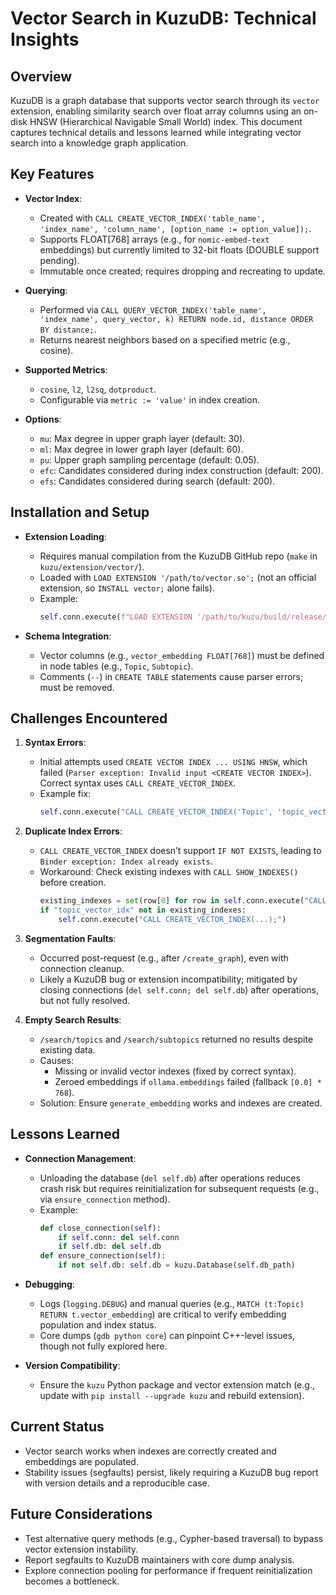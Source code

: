 # Vector Search in KuzuDB: Technical Insights

## Overview
KuzuDB is a graph database that supports vector search through its `vector` extension, enabling similarity search over float array columns using an on-disk HNSW (Hierarchical Navigable Small World) index. This document captures technical details and lessons learned while integrating vector search into a knowledge graph application.

## Key Features
- **Vector Index**: 
  - Created with `CALL CREATE_VECTOR_INDEX('table_name', 'index_name', 'column_name', [option_name := option_value]);`.
  - Supports FLOAT[768] arrays (e.g., for `nomic-embed-text` embeddings) but currently limited to 32-bit floats (DOUBLE support pending).
  - Immutable once created; requires dropping and recreating to update.

- **Querying**: 
  - Performed via `CALL QUERY_VECTOR_INDEX('table_name', 'index_name', query_vector, k) RETURN node.id, distance ORDER BY distance;`.
  - Returns nearest neighbors based on a specified metric (e.g., cosine).

- **Supported Metrics**: 
  - `cosine`, `l2`, `l2sq`, `dotproduct`.
  - Configurable via `metric := 'value'` in index creation.

- **Options**:
  - `mu`: Max degree in upper graph layer (default: 30).
  - `ml`: Max degree in lower graph layer (default: 60).
  - `pu`: Upper graph sampling percentage (default: 0.05).
  - `efc`: Candidates considered during index construction (default: 200).
  - `efs`: Candidates considered during search (default: 200).

## Installation and Setup
- **Extension Loading**: 
  - Requires manual compilation from the KuzuDB GitHub repo (`make` in `kuzu/extension/vector/`).
  - Loaded with `LOAD EXTENSION '/path/to/vector.so';` (not an official extension, so `INSTALL vector;` alone fails).
  - Example:
    ```python
    self.conn.execute(f"LOAD EXTENSION '/path/to/kuzu/build/release/extension/vector/vector.so';")
    ```

- **Schema Integration**: 
  - Vector columns (e.g., `vector_embedding FLOAT[768]`) must be defined in node tables (e.g., `Topic`, `Subtopic`).
  - Comments (`--`) in `CREATE TABLE` statements cause parser errors; must be removed.

## Challenges Encountered
1. **Syntax Errors**:
   - Initial attempts used `CREATE VECTOR INDEX ... USING HNSW`, which failed (`Parser exception: Invalid input <CREATE VECTOR INDEX>`). Correct syntax uses `CALL CREATE_VECTOR_INDEX`.
   - Example fix:
     ```python
     self.conn.execute("CALL CREATE_VECTOR_INDEX('Topic', 'topic_vector_idx', 'vector_embedding', metric := 'cosine');")
     ```

2. **Duplicate Index Errors**:
   - `CALL CREATE_VECTOR_INDEX` doesn’t support `IF NOT EXISTS`, leading to `Binder exception: Index already exists`.
   - Workaround: Check existing indexes with `CALL SHOW_INDEXES()` before creation.
     ```python
     existing_indexes = set(row[0] for row in self.conn.execute("CALL SHOW_INDEXES() RETURN *;") if row)
     if "topic_vector_idx" not in existing_indexes:
         self.conn.execute("CALL CREATE_VECTOR_INDEX(...);")
     ```

3. **Segmentation Faults**:
   - Occurred post-request (e.g., after `/create_graph`), even with connection cleanup.
   - Likely a KuzuDB bug or extension incompatibility; mitigated by closing connections (`del self.conn; del self.db`) after operations, but not fully resolved.

4. **Empty Search Results**:
   - `/search/topics` and `/search/subtopics` returned no results despite existing data.
   - Causes:
     - Missing or invalid vector indexes (fixed by correct syntax).
     - Zeroed embeddings if `ollama.embeddings` failed (fallback `[0.0] * 768`).
   - Solution: Ensure `generate_embedding` works and indexes are created.

## Lessons Learned
- **Connection Management**: 
  - Unloading the database (`del self.db`) after operations reduces crash risk but requires reinitialization for subsequent requests (e.g., via `ensure_connection` method).
  - Example:
    ```python
    def close_connection(self):
        if self.conn: del self.conn
        if self.db: del self.db
    def ensure_connection(self):
        if not self.db: self.db = kuzu.Database(self.db_path)
    ```

- **Debugging**:
  - Logs (`logging.DEBUG`) and manual queries (e.g., `MATCH (t:Topic) RETURN t.vector_embedding`) are critical to verify embedding population and index status.
  - Core dumps (`gdb python core`) can pinpoint C++-level issues, though not fully explored here.

- **Version Compatibility**: 
  - Ensure the `kuzu` Python package and vector extension match (e.g., update with `pip install --upgrade kuzu` and rebuild extension).

## Current Status
- Vector search works when indexes are correctly created and embeddings are populated.
- Stability issues (segfaults) persist, likely requiring a KuzuDB bug report with version details and a reproducible case.

## Future Considerations
- Test alternative query methods (e.g., Cypher-based traversal) to bypass vector extension instability.
- Report segfaults to KuzuDB maintainers with core dump analysis.
- Explore connection pooling for performance if frequent reinitialization becomes a bottleneck.
